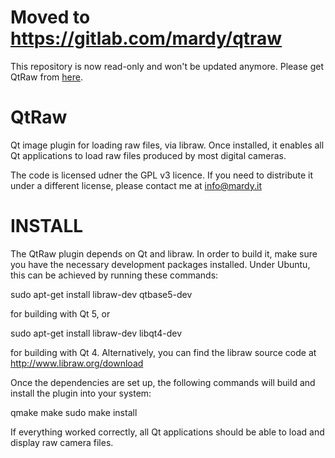 Moved to https://gitlab.com/mardy/qtraw
=======================================

This repository is now read-only and won't be updated anymore. Please get
QtRaw from [here](https://gitlab.com/mardy/qtraw).

QtRaw
=====

Qt image plugin for loading raw files, via libraw. Once installed, it enables
all Qt applications to load raw files produced by most digital cameras.

The code is licensed udner the GPL v3 licence. If you need to distribute it
under a different license, please contact me at info@mardy.it

INSTALL
=======

The QtRaw plugin depends on Qt and libraw. In order to build it, make sure you
have the necessary development packages installed. Under Ubuntu, this can be
achieved by running these commands:

  sudo apt-get install libraw-dev qtbase5-dev

for building with Qt 5, or

  sudo apt-get install libraw-dev libqt4-dev

for building with Qt 4.
Alternatively, you can find the libraw source code at
http://www.libraw.org/download


Once the dependencies are set up, the following commands will build and install
the plugin into your system:

  qmake
  make
  sudo make install

If everything worked correctly, all Qt applications should be able to load and
display raw camera files.
